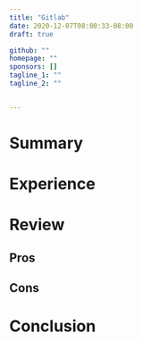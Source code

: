 ```yaml
---
title: "Gitlab"
date: 2020-12-07T08:00:33-08:00
draft: true

github: ""
homepage: ""
sponsors: []
tagline_1: ""
tagline_2: ""


---
```


# Summary

# Experience

# Review

## Pros

## Cons

# Conclusion